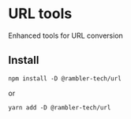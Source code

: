 # URL tools

Enhanced tools for URL conversion

## Install

```
npm install -D @rambler-tech/url
```

or

```
yarn add -D @rambler-tech/url
```
